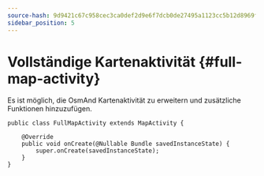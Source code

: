 ```yaml
---
source-hash: 9d9421c67c958cec3ca0def2d9e6f7dcb0de27495a1123cc5b12d8969f022143
sidebar_position: 5
---
```


# Vollständige Kartenaktivität {#full-map-activity}
Es ist möglich, die OsmAnd Kartenaktivität zu erweitern und zusätzliche Funktionen hinzuzufügen.

```
public class FullMapActivity extends MapActivity {

	@Override
	public void onCreate(@Nullable Bundle savedInstanceState) {
		super.onCreate(savedInstanceState);
	}
}
```